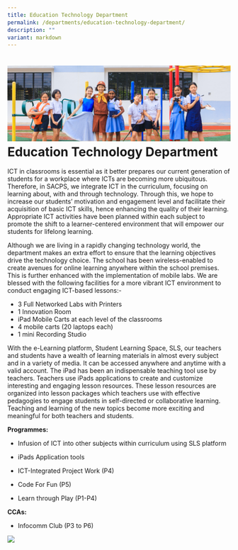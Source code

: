 ```yaml
---
title: Education Technology Department
permalink: /departments/education-technology-department/
description: ""
variant: markdown
---
```


![](/images/Banners/banner_dept__7_.jpg)Education Technology Department
==============================



ICT in classrooms is essential as it better prepares our current generation of students for a workplace where ICTs are becoming more ubiquitous. Therefore, in SACPS, we integrate ICT in the curriculum, focusing on learning about, with and through technology. Through this, we hope to increase our students’ motivation and engagement level and facilitate their acquisition of basic ICT skills, hence enhancing the quality of their learning. Appropriate ICT activities have been planned within each subject to promote the shift to a learner-centered environment that will empower our students for lifelong learning.

Although we are living in a rapidly changing technology world, the department makes an extra effort to ensure that the learning objectives drive the technology choice. The school has been wireless-enabled to create avenues for online learning anywhere within the school premises. This is further enhanced with the implementation of mobile labs. We are blessed with the following facilities for a more vibrant ICT environment to conduct engaging ICT-based lessons:-

* 3 Full Networked Labs with Printers    
* 1 Innovation Room    
* iPad Mobile Carts at each level of the classrooms    
* 4 mobile carts (20 laptops each)    
* 1 mini Recording Studio
    
With the e-Learning platform, Student Learning Space, SLS, our teachers and students have a wealth of learning materials in almost every subject and in a variety of media. It can be accessed anywhere and anytime with a valid account. The iPad has been an indispensable teaching tool use by teachers. Teachers use iPads applications to create and customize interesting and engaging lesson resources. These lesson resources are organized into lesson packages which teachers use with effective pedagogies to engage students in self-directed or collaborative learning. Teaching and learning of the new topics become more exciting and meaningful for both teachers and students.

**Programmes:**

*   Infusion of ICT into other subjects within curriculum using SLS platform
    
*   iPads Application tools
    
*   ICT-Integrated Project Work (P4)
    
*   Code For Fun (P5)
    
*   Learn through Play (P1-P4)
    

**CCAs:**

*   Infocomm Club (P3 to P6)
    
![](https://lh4.googleusercontent.com/YaXZdZwy5z8-IRzNvNXvXIszxCHwH37EAvtmzZ8VReSc7VeZptb-26wQvbEWl0hmOsw-imqNmQhdPEafXlEOcfEy2_MZ5kHy1bOntXVI8_Vj4_XWwueeNSpdgwjDsZnsVc34SWEabPx6K6_9ergdbw)